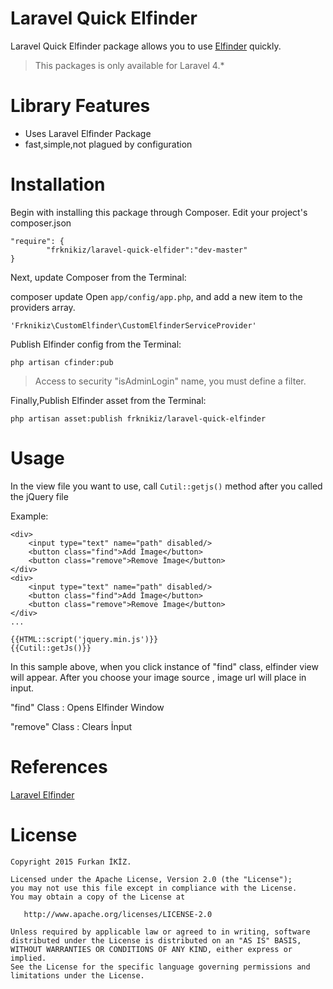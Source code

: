 # Laravel Quick Elfinder #

Laravel Quick Elfinder package allows you to use [Elfinder](https://github.com/barryvdh/laravel-elfinder) quickly.
> This packages is only available for Laravel 4.*

# Library Features #

- Uses Laravel Elfinder Package
- fast,simple,not plagued by configuration

# Installation #

Begin with installing this package through Composer. Edit your project's composer.json

	"require": {
	        "frknikiz/laravel-quick-elfider":"dev-master"
	}

Next, update Composer from the Terminal:

composer update
Open `app/config/app.php`, and add a new item to the providers array.

	'Frknikiz\CustomElfinder\CustomElfinderServiceProvider'

Publish Elfinder config from the Terminal:

	php artisan cfinder:pub

> Access to security "isAdminLogin" name, you must define a filter.

Finally,Publish Elfinder asset from the Terminal:

	php artisan asset:publish frknikiz/laravel-quick-elfinder

# Usage #


In the view file you want to use, call `Cutil::getjs()` method after you called the jQuery file 

Example:
	
    <div>
    	<input type="text" name="path" disabled/>
    	<button class="find">Add İmage</button>
    	<button class="remove">Remove İmage</button>
    </div>
    <div>
    	<input type="text" name="path" disabled/>
    	<button class="find">Add İmage</button>
    	<button class="remove">Remove İmage</button>
    </div>
	...
	
	{{HTML::script('jquery.min.js')}}
	{{Cutil::getJs()}}

In this sample above, when you click instance of "find" class, elfinder view will appear. After you choose your image source ,  image url will place in input.

"find" Class : Opens Elfinder Window

"remove" Class : Clears İnput

# References #

[Laravel Elfinder](https://github.com/barryvdh/laravel-elfinder)

# License #

    Copyright 2015 Furkan İKİZ.
    
    Licensed under the Apache License, Version 2.0 (the "License");
    you may not use this file except in compliance with the License.
    You may obtain a copy of the License at
    
       http://www.apache.org/licenses/LICENSE-2.0
    
    Unless required by applicable law or agreed to in writing, software
    distributed under the License is distributed on an "AS IS" BASIS,
    WITHOUT WARRANTIES OR CONDITIONS OF ANY KIND, either express or implied.
    See the License for the specific language governing permissions and
    limitations under the License.
